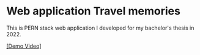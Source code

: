 # Web application Travel memories 
This is PERN stack web application I developed for my bachelor's thesis in 2022.

[[Demo Video]](https://github.com/MartinaKostic/Travel-Memories-9.2022./blob/main/klijent/DEMO%20VIDEO/demo%20zavr%C5%A1nog%20rada.mp4)
